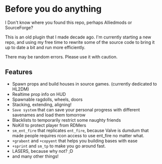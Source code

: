 Before you do anything
=============
I Don't know where you found this repo, perhaps Alliedmods or SourceForge?

This is an old plugin that I made decade ago. I'm currently starting a new repo, and using my free time to rewrite some of the source code to bring it up to date a bit and run more efficiently.

There may be random errors. Please use it with caution.

Features
-----------
- Spawn props and build houses in source games. (currently dedicated to HL2DM)
- Realtime prop info on HUD
- Spawnable ragdolls, wheels, doors
- Stacking, extending, aligning!
- `Save system` that can save your personal progress with different savenames and load them tomorrow
- Blacklists to temporarily restrict some naughty friends
- NoKill to protect player from RDMers
- `sm_ent_fire` that replicates `ent_fire`, because Valve is dumdum that made people requires rcon access to use ent_fire no matter what.
- `+grabent` and `+copyent` that helps you building bases with ease
- `+sprint` and `sm_tp` to make you go around fast.
- LASERS, because why not? ;D
- and many other things!
